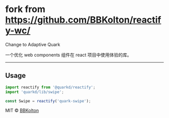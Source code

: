 # fork from https://github.com/BBKolton/reactify-wc/
Change to Adaptive Quark

一个优化 web components 组件在 react 项目中使用体验的库。

---

## Usage

```js
import reactify from '@quarkd/reactify';
import 'quarkd/lib/swipe';

const Swipe = reactify('quark-swipe');

```
MIT &copy; [BBKolton](https://github.com/BBKolton/reactify-wc/)